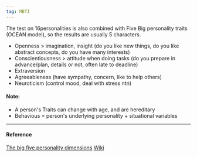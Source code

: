 ```yaml
---
tag: MBTI
---
```


The test on 16personalities is also combined with Five Big personality traits
(OCEAN model), so the results are usually 5 characters.

- Openness > imagination, insight (do you like new things, do you like abstract
  concepts, do you have many interests)
- Conscientiousness > attitude when doing tasks (do you prepare in advance/plan,
  details or not, often late to deadline)
- Extraversion
- Agreeableness (have sympathy, concern, like to help others)
- Neuroticism (control mood, deal with stress ntn)

#### Note:

- A person's Traits can change with age, and are hereditary
- Behavious = person's underlying personality + situational variables

---

#### Reference

[The big five personality dimensions](https://www.verywellmind.com/the-big-five-personality-dimensions-2795422#:~:text=The%20five%20broad%20personality%20traits,how%20many%20personality%20traits%20exist)
[Wiki](https://en.wikipedia.org/wiki/Big_Five_personality_traits)
